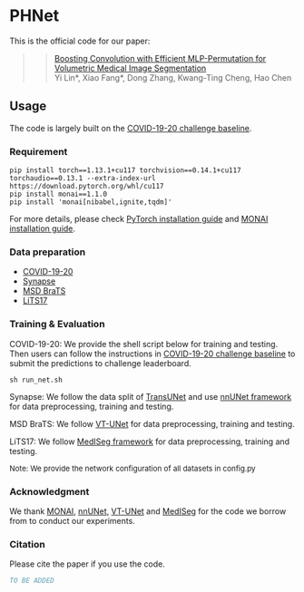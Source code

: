 # PHNet
This is the official code for our paper:
> > [Boosting Convolution with Efficient MLP-Permutation for Volumetric Medical Image Segmentation](https://arxiv.org/abs/2303.13111)  
> Yi Lin*, Xiao Fang*, Dong Zhang, Kwang-Ting Cheng, Hao Chen

## Usage
The code is largely built on the [COVID-19-20 challenge baseline](https://github.com/Project-MONAI/tutorials/tree/main/3d_segmentation/challenge_baseline).

### Requirement
```
pip install torch==1.13.1+cu117 torchvision==0.14.1+cu117 torchaudio==0.13.1 --extra-index-url https://download.pytorch.org/whl/cu117  
pip install monai==1.1.0  
pip install 'monai[nibabel,ignite,tqdm]'
```
For more details, please check [PyTorch installation guide](https://pytorch.org/get-started/previous-versions/) and [MONAI installation guide](https://docs.monai.io/en/latest/installation.html#installing-the-recommended-dependencies).

### Data preparation
* [COVID-19-20](https://covid-segmentation.grand-challenge.org/Data/)
* [Synapse](https://www.synapse.org/#!Synapse:syn3193805/wiki/217789)
* [MSD BraTS](http://medicaldecathlon.com/)
* [LiTS17](https://www.kaggle.com/datasets/andrewmvd/liver-tumor-segmentation)

### Training & Evaluation
COVID-19-20: We provide the shell script below for training and testing. Then users can follow the instructions in [COVID-19-20 challenge baseline](https://github.com/Project-MONAI/tutorials/tree/main/3d_segmentation/challenge_baseline) to submit the predictions to challenge leaderboard. 
```
sh run_net.sh
``` 


Synapse: We follow the data split of [TransUNet](https://github.com/Beckschen/TransUNet?tab=readme-ov-file) and use [nnUNet framework](https://github.com/MIC-DKFZ/nnUNet) for data preprocessing, training and testing.  

MSD BraTS: We follow [VT-UNet](https://github.com/himashi92/VT-UNet) for data preprocessing, training and testing.  

LiTS17: We follow [MedISeg framework](https://github.com/hust-linyi/MedISeg) for data preprocessing, training and testing.

<font size=2>Note: We provide the network configuration of all datasets in config.py </font>  

### Acknowledgment
We thank [MONAI](https://github.com/Project-MONAI/tutorials), [nnUNet](https://github.com/MIC-DKFZ/nnUNet), [VT-UNet](https://github.com/himashi92/VT-UNet) and [MedISeg](https://github.com/hust-linyi/MedISeg) for the code we borrow from to conduct our experiments.

### Citation
Please cite the paper if you use the code.
```bibtex
TO BE ADDED
```